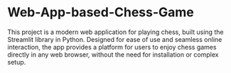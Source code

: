 # Web-App-based-Chess-Game
This project is a modern web application for playing chess, built using the Streamlit library in Python. Designed for ease of use and seamless online interaction, the app provides a platform for users to enjoy chess games directly in any web browser, without the need for installation or complex setup.

